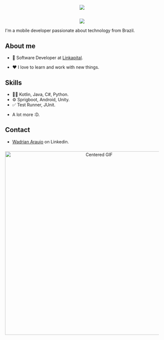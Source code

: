 <p align="center">
  <img src="https://readme-typing-svg.demolab.com?font=Fira+Code&size=30&pause=1000&color=F7F7F7&center=true&vCenter=true&repeat=false&width=435&lines=Hi!+I'm+Wadrian+Araujo">
</p>

##

<p align="center">
  <img src="https://readme-typing-svg.demolab.com?font=Fira+Code&pause=1000&color=F7F7F7&width=435&lines=Software+Engineer;Game+Developer;Enthusiastic+Android+developer+with+kotlin;Full-time+Deal+Hunter!&font=Fira%20Code&center=true&width=535&height=50&duration=4000&pause=1000"">
</p>

I'm a mobile developer passionate about technology from Brazil.

## **About me**

- 💼 Software Developer at [Linkapital](https://www.linkapital.com.br/).

- ❤️ I love to learn and work with new things.

## **Skills**
- 👨‍💻 Kotlin, Java, C#, Python.
- ⚙️ Sprigboot, Android, Unity.
- ✅ Test Runner, JUnit.
+ A lot more :D.

## Contact
- [Wadrian Araujo](https://www.linkedin.com/in/wadrian-araujo/) on Linkedin.

###

<div align="center">
  <img src="https://github.com/WadrianAraujo/WadrianAraujo/assets/83624647/d4c65740-3659-463e-b39f-d95cddaa9d8c" alt="Centered GIF" width="600">
</div>

